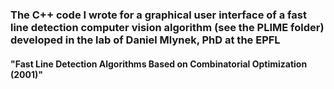 ### The C++ code I wrote for a graphical user interface of a fast line detection computer vision algorithm (see the PLIME folder) developed in the lab of Daniel Mlynek, PhD at the EPFL 
#### "Fast Line Detection Algorithms Based on Combinatorial Optimization (2001)" 
